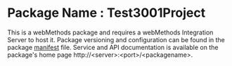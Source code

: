 # Package Name : Test3001Project
This is a webMethods package and requires a webMethods Integration Server to host it. Package versioning and configuration can be found in the package [manifest](./Test3001Project/manifest.v3) file. Service and API documentation is available on the package's home page http://&lt;server&gt;:&lt;port&gt;/&lt;packagename>.